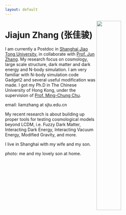```yaml
---
layout: default
---
```


<img style="float: right" src="content/jjzhang_cover.jpg" height="40%" width="40%">

[//]: <img align="left" src="content/jjzhang_cover.jpg" height="40%" width="40%">

[//]: <img style="float: left" src="content/jjzhang_cover.jpg" height="40%" width="40%">

# Jiajun Zhang (张佳骏)

I am currently a Postdoc in [Shanghai Jiao Tong University](http://astro.sjtu.edu.cn/DaoLeft.aspx?navid=31&hassons=0&selfurl=0&fathernav=4), in collaborate with [Prof. Jun Zhang](http://astro.sjtu.edu.cn/DaoLeft.aspx?navid=31&hassons=0&selfurl=0&fathernav=4). My research focus on cosmology, large scale structure, dark matter and dark energy and N-body simulation. I am very familiar with N-body simulation code Gadget2 and several useful modification was made. I got my Ph.D in The Chinese University of Hong Kong, under the supervision of [Prof. Ming-Chung Chu](http://www.phy.cuhk.edu.hk/people/chu.html).

email: liamzhang at sjtu.edu.cn

My recent research is about building up proper tools for testing cosmological models beyond LCDM, i.e. Fuzzy Dark Matter, Interacting Dark Energy, Interacting Vacuum Energy, Modified Gravity, and more.

I live in Shanghai with my wife and my son.

photo: me and my lovely son at home.

